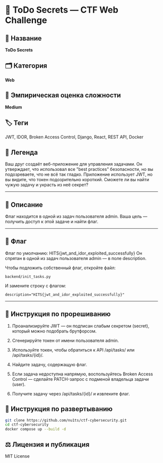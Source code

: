 # 🧩 ToDo Secrets — CTF Web Challenge

## 📌 Название
**ToDo Secrets**

## 🗂 Категория
**Web**

## 🧠 Эмпирическая оценка сложности
**Medium**

## 🏷 Теги
JWT, IDOR, Broken Access Control, Django, React, REST API, Docker

## 🧙 Легенда

Ваш друг создаёт веб-приложение для управления задачами. Он утверждает, что использовал все "best practices" безопасности, но вы подозреваете, что не всё так гладко. Приложение использует JWT, но вы видите, что токен подозрительно короткий. Сможете ли вы найти чужую задачу и украсть из неё секрет?

---

## 📝 Описание

Флаг находится в одной из задач пользователя admin. Ваша цель — получить доступ к этой задаче и найти флаг.

---

## 🔐 Флаг

Флаг по умолчанию: HITS{jwt_and_idor_exploited_successfully}
Он спрятан в одной из задач пользователя admin — в поле description.

Чтобы подложить собственный флаг, откройте файл:
```
backend/init_tasks.py
```
И замените строку с флагом:
```
description="HITS{jwt_and_idor_exploited_successfully}"
```

---

## 🧭 Инструкция по прорешиванию
1. Проанализируйте JWT — он подписан слабым секретом (secret), который можно подобрать брутфорсом.

2. Сгенерируйте токен от имени пользователя admin.

3. Используйте токен, чтобы обратиться к API /api/tasks/ или /api/tasks/{id}/.

4. Найдите задачу, содержащую флаг.

5. Если задача недоступна напрямую, воспользуйтесь Broken Access Control — сделайте PATCH-запрос с подменой владельца задачи (user).

6. Получите задачу через /api/tasks/{id}/ и извлеките флаг.

## 🚀 Инструкция по развертыванию    

```bash
git clone https://github.com/nu1ts/ctf-cybersecurity.git
cd ctf-cybersecurity
docker compose up --build -d
```

## ⚖ Лицензия и публикация
MIT License